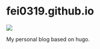 # fei0319.github.io

![](https://github.com/fei0319/fei0319.github.io/actions/workflows/github-pages.yml/badge.svg)

My personal blog based on hugo.
